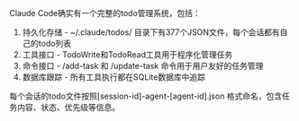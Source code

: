 Claude
  Code确实有一个完整的todo管理系统，包括：

  1. 持久化存储 - ~/.claude/todos/
  目录下有377个JSON文件，每个会话都有自己的todo列表
  2. 工具接口 - TodoWrite和TodoRead工具用于程序化管理任务
  3. 命令接口 - /add-task 和 /update-task
  命令用于用户友好的任务管理
  4. 数据库跟踪 - 所有工具执行都在SQLite数据库中追踪

  每个会话的todo文件按照[session-id]-agent-[agent-id].json
  格式命名，包含任务内容、状态、优先级等信息。

